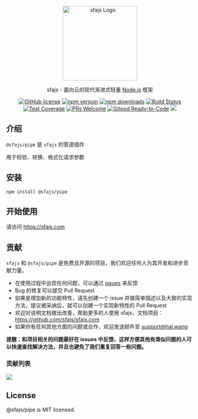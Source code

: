 <p align="center">
  <a href="https://sfajs.com/" target="blank"><img src="https://sfajs.com/images/logo.png" alt="sfajs Logo" width="200"/></a>
</p>

<p align="center">sfajs - 面向云的现代渐进式轻量 <a href="http://nodejs.org" target="_blank">Node.js</a> 框架</p>
<p align="center">
    <a href="https://github.com/sfajs/pipe/blob/main/LICENSE" target="_blank"><img src="https://img.shields.io/badge/license-MIT-blue.svg" alt="GitHub license" /></a>
    <a href=""><img src="https://img.shields.io/npm/v/@sfajs/pipe.svg" alt="npm version"></a>
    <a href=""><img src="https://badgen.net/npm/dt/@sfajs/pipe" alt="npm downloads"></a>
    <a href="#"><img src="https://github.com/sfajs/pipe/actions/workflows/test.yml/badge.svg?branch=2.x" alt="Build Status"></a>
    <a href="https://codecov.io/gh/sfajs/pipe/branch/main"><img src="https://img.shields.io/codecov/c/github/sfajs/pipe/main.svg" alt="Test Coverage"></a>
    <a href="https://github.com/sfajs/pipe/pulls"><img src="https://img.shields.io/badge/PRs-welcome-brightgreen.svg" alt="PRs Welcome"></a>
    <a href="https://gitpod.io/#https://github.com/sfajs/pipe"><img src="https://img.shields.io/badge/Gitpod-Ready--to--Code-blue?logo=gitpod" alt="Gitpod Ready-to-Code"></a>
    <a href="https://paypal.me/ihalwang" target="_blank"><img src="https://img.shields.io/badge/Donate-PayPal-ff3f59.svg"/></a>
</p>

## 介绍

`@sfajs/pipe` 是 `sfajs` 的管道插件

用于校验、转换、格式化请求参数

## 安装

```
npm install @sfajs/pipe
```

## 开始使用

请访问 <https://sfajs.com>

## 贡献

`sfajs` 和 `@sfajs/pipe` 是免费且开源的项目，我们欢迎任何人为其开发和进步贡献力量。

- 在使用过程中出现任何问题，可以通过 [issues](https://github.com/sfajs/pipe/issues) 来反馈
- Bug 的修复可以提交 Pull Request
- 如果是增加新的功能特性，请先创建一个 issue 并做简单描述以及大致的实现方法，提议被采纳后，就可以创建一个实现新特性的 Pull Request
- 欢迎对说明文档做出改善，帮助更多的人使用 sfajs，文档项目：<https://github.com/sfajs/sfajs.com>
- 如果你有任何其他方面的问题或合作，欢迎发送邮件至 support@hal.wang

**提醒：和项目相关的问题最好在 issues 中反馈，这样方便其他有类似问题的人可以快速查找解决方法，并且也避免了我们重复回答一些问题。**

### 贡献列表

<a href="https://github.com/sfajs/pipe/graphs/contributors">
  <img src="https://contrib.rocks/image?repo=sfajs/pipe" />
</a>

## License

@sfajs/pipe is MIT licensed.
